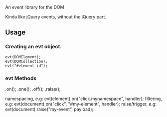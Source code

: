An event library for the DOM

Kinda like jQuery events, without the jQuery part.

## Usage

### Creating an evt object.

````
evt(DOMElement);
evt(DOMCollection);
evt("#element-id");
````

### evt Methods

.on();
.one();
.off();
.raise();

namespacing, e.g: evt(element).on("click.mynamespace", handler);
filtering, e.g: evt(document).on("click", "#my-element", handler);
raise/trigger, e.g: evt(document).raise("my-event", payload);
